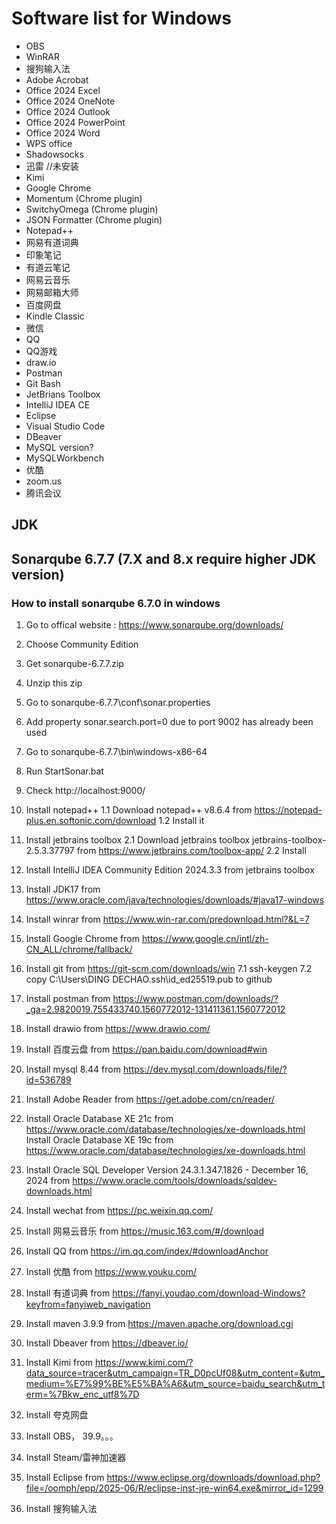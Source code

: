 # Software list for Windows
- OBS
- WinRAR
- 搜狗输入法
- Adobe Acrobat
- Office 2024 Excel
- Office 2024 OneNote
- Office 2024 Outlook
- Office 2024 PowerPoint
- Office 2024 Word
- WPS office
- Shadowsocks
- 迅雷 //未安装
- Kimi
- Google Chrome
- Momentum (Chrome plugin)
- SwitchyOmega (Chrome plugin)
- JSON Formatter (Chrome plugin)
- Notepad++
- 网易有道词典
- 印象笔记
- 有道云笔记
- 网易云音乐
- 网易邮箱大师
- 百度网盘
- Kindle Classic
- 微信
- QQ
- QQ游戏
- draw.io
- Postman
- Git Bash
- JetBrians Toolbox
- IntelliJ IDEA CE
- Eclipse
- Visual Studio Code
- DBeaver
- MySQL version?
- MySQLWorkbench
- 优酷
- zoom.us
- 腾讯会议



## JDK
## Sonarqube 6.7.7 (7.X and 8.x require higher JDK version)
### How to install sonarqube 6.7.0 in windows
1. Go to offical website : https://www.sonarqube.org/downloads/
2. Choose Community Edition
3. Get sonarqube-6.7.7.zip
4. Unzip this zip
5. Go to sonarqube-6.7.7\conf\sonar.properties
6. Add property sonar.search.port=0 due to port 9002 has already been used
7. Go to sonarqube-6.7.7\bin\windows-x86-64
8. Run StartSonar.bat
9. Check http://localhost:9000/




1. Install notepad++
   1.1 Download notepad++ v8.6.4 from https://notepad-plus.en.softonic.com/download
   1.2 Install it
2. Install jetbrains toolbox
   2.1 Download jetbrains toolbox jetbrains-toolbox-2.5.3.37797 from https://www.jetbrains.com/toolbox-app/
   2.2 Install 
3. Install IntelliJ IDEA Community Edition 2024.3.3 from jetbrains toolbox
4. Install JDK17 from https://www.oracle.com/java/technologies/downloads/#java17-windows
5. Install winrar from https://www.win-rar.com/predownload.html?&L=7
6. Install Google Chrome from https://www.google.cn/intl/zh-CN_ALL/chrome/fallback/
7. Install git from https://git-scm.com/downloads/win
   7.1 ssh-keygen
   7.2 copy C:\Users\DING DECHAO\.ssh\id_ed25519.pub to github
8. Install postman from https://www.postman.com/downloads/?_ga=2.9820019.755433740.1560772012-131411361.1560772012
9. Install drawio from https://www.drawio.com/
10. Install 百度云盘 from https://pan.baidu.com/download#win
11. Install mysql 8.44 from https://dev.mysql.com/downloads/file/?id=536789
12. Install Adobe Reader from https://get.adobe.com/cn/reader/
13. Install Oracle Database XE 21c from https://www.oracle.com/database/technologies/xe-downloads.html
    Install Oracle Database XE 19c from https://www.oracle.com/database/technologies/xe-downloads.html
14. Install Oracle SQL Developer Version 24.3.1.347.1826 - December 16, 2024 from https://www.oracle.com/tools/downloads/sqldev-downloads.html
15. Install wechat from https://pc.weixin.qq.com/
16. Install 网易云音乐 from https://music.163.com/#/download
17. Install QQ from https://im.qq.com/index/#downloadAnchor
18. Install 优酷 from https://www.youku.com/
19. Install 有道词典 from https://fanyi.youdao.com/download-Windows?keyfrom=fanyiweb_navigation
20. Install maven 3.9.9 from https://maven.apache.org/download.cgi
21. Install Dbeaver from https://dbeaver.io/ 
22. Install Kimi from https://www.kimi.com/?data_source=tracer&utm_campaign=TR_D0pcUf08&utm_content=&utm_medium=%E7%99%BE%E5%BA%A6&utm_source=baidu_search&utm_term=%7Bkw_enc_utf8%7D
23. Install 夸克网盘
24. Install OBS， 39.9。。。
24. Install Steam/雷神加速器
25. Install Eclipse from https://www.eclipse.org/downloads/download.php?file=/oomph/epp/2025-06/R/eclipse-inst-jre-win64.exe&mirror_id=1299
26. Install 搜狗输入法
